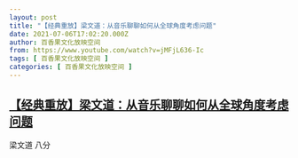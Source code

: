 ```yaml
---
layout: post
title: "【经典重放】梁文道：从音乐聊聊如何从全球角度考虑问题"
date: 2021-07-06T17:02:20.000Z
author: 百香果文化放映空间
from: https://www.youtube.com/watch?v=jMFjL636-Ic
tags: [ 百香果文化放映空间 ]
categories: [ 百香果文化放映空间 ]
---
```

<!--1625590940000-->
[【经典重放】梁文道：从音乐聊聊如何从全球角度考虑问题](https://www.youtube.com/watch?v=jMFjL636-Ic)
------

<div>
梁文道 八分
</div>
